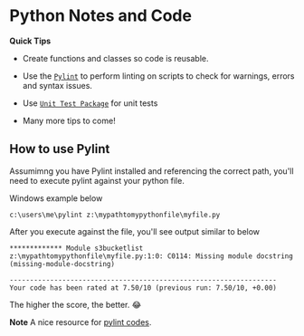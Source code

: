 # Python Notes and Code

**Quick Tips**
* Create functions and classes so code is reusable.

* Use the [`Pylint`](https://www.pylint.org/) to perform linting on scripts to check for warnings, errors and syntax issues.

* Use [`Unit Test Package`](https://docs.python.org/3/library/unittest.html) for unit tests

* Many more tips to come!

## How to use Pylint
Assumimng you have Pylint installed and referencing the correct path, you'll need to execute pylint against your python file.

Windows example below
``` 
c:\users\me\pylint z:\mypathtomypythonfile\myfile.py 

```
After you execute against the file, you'll see output similar to below
``` 
************* Module s3bucketlist
z:\mypathtomypythonfile\myfile.py:1:0: C0114: Missing module docstring (missing-module-docstring)

------------------------------------------------------------------
Your code has been rated at 7.50/10 (previous run: 7.50/10, +0.00) 

```
The higher the score, the better. :joy:

**Note** A nice resource for [pylint codes](http://pylint-messages.wikidot.com/all-codes).
